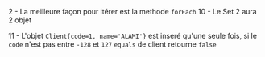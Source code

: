 2 - La meilleure façon pour itérer est la methode `forEach` 
10 - Le Set 2 aura 2 objet

11 - L'objet `Client{code=1, name='ALAMI'}` est inseré qu'une seule fois,
si le `code` n'est pas entre `-128` et `127` `equals` de client retourne `false`